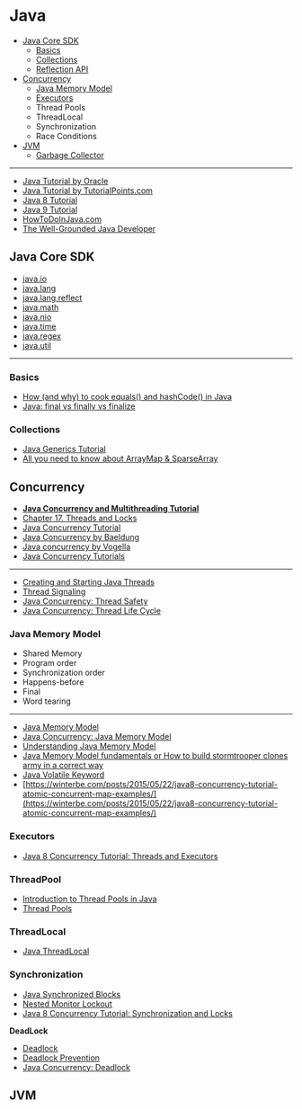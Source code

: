 # Java

- [Java Core SDK](#java-core-sdk)
  - [Basics](#basics)
  - [Collections](#collections)
  - [Reflection API](#reflection-api)
- [Concurrency](#concurrency)
  - [Java Memory Model](#java-memory-model)
  - [Executors](#executors)
  - Thread Pools
  - ThreadLocal
  - Synchronization
  - Race Conditions
- [JVM](#jvm)
  - [Garbage Collector](#garbage-collector)
____

- [Java Tutorial by Oracle](https://docs.oracle.com/javase/tutorial)
- [Java Tutorial by TutorialPoints.com](https://www.tutorialspoint.com/java/index.htm)
- [Java 8 Tutorial](https://www.tutorialspoint.com/java8/index.htm)
- [Java 9 Tutorial](https://www.tutorialspoint.com/java9/index.htm)
- [HowToDoInJava.com](https://howtodoinjava.com)
- [The Well-Grounded Java Developer](https://livebook.manning.com/book/the-well-grounded-java-developer/table-of-contents/)

## Java Core SDK

- [java.io](https://www.tutorialspoint.com/java/io/index.htm)
- [java.lang](https://www.tutorialspoint.com/java/lang/index.htm)
- [java.lang.reflect](https://www.tutorialspoint.com/javareflect/index.htm)
- [java.math](https://www.tutorialspoint.com/java/math/index.htm)
- [java.nio](https://www.tutorialspoint.com/java_nio/index.htm)
- [java.time](https://www.tutorialspoint.com/javatime/index.htm)
- [java.regex](https://www.tutorialspoint.com/javaregex/index.htm)
- [java.util](https://www.tutorialspoint.com/java/util/index.htm)
___

### Basics
- [How (and why) to cook equals() and hashCode() in Java](https://itnext.io/how-and-why-to-cook-equals-and-hashcode-in-java-c108fd5b17dd)
- [Java: final vs finally vs finalize](https://medium.com/@mykola.shumyn/java-final-vs-finally-vs-finalize-8842f43abdaa)

### Collections

- [Java Generics Tutorial](https://www.tutorialspoint.com/java_generics/index.htm)
- [All you need to know about ArrayMap & SparseArray](https://proandroiddev.com/all-you-need-to-know-about-arraymap-sparsearray-49759c2ecbf9)

## Concurrency

- [**Java Concurrency and Multithreading Tutorial**](http://tutorials.jenkov.com/java-concurrency/index.html)
- [Chapter 17. Threads and Locks](https://docs.oracle.com/javase/specs/jls/se8/html/jls-17.html)
- [Java Concurrency Tutorial](https://www.tutorialspoint.com/java_concurrency/index.htm)
- [Java Concurrency by Baeldung](https://www.baeldung.com/java-concurrency)
- [Java concurrency by Vogella](https://www.vogella.com/tutorials/JavaConcurrency/article.html#atomic-operation)
- [Java Concurrency Tutorials](https://www.javacodegeeks.com/java-concurrency-tutorials)
___
- [Creating and Starting Java Threads](http://tutorials.jenkov.com/java-concurrency/creating-and-starting-threads.html)
- [Thread Signaling](http://tutorials.jenkov.com/java-concurrency/thread-signaling.html)
- [Java Concurrency: Thread Safety](https://medium.com/javarevisited/java-concurrency-thread-safety-1aac8ae66d2c)
- [Java Concurrency: Thread Life Cycle](https://medium.com/javarevisited/java-concurrency-thread-life-cycle-4869432474b)

### Java Memory Model
- Shared Memory
- Program order
- Synchronization order
- Happens-before
- Final
- Word tearing
___
- [Java Memory Model](http://tutorials.jenkov.com/java-concurrency/java-memory-model.html)
- [Java Concurrency: Java Memory Model](https://medium.com/javarevisited/java-concurrency-java-memory-model-96e3ac36ec6b)
- [Understanding Java Memory Model](https://medium.com/platform-engineer/understanding-java-memory-model-1d0863f6d973)
- [Java Memory Model fundamentals or How to build stormtrooper clones army in a correct way](https://itnext.io/java-memory-model-fundamentals-or-how-to-build-stormtrooper-clones-army-in-a-correct-way-f20403504294)
- [Java Volatile Keyword](http://tutorials.jenkov.com/java-concurrency/volatile.html)
- [https://winterbe.com/posts/2015/05/22/java8-concurrency-tutorial-atomic-concurrent-map-examples/](https://winterbe.com/posts/2015/05/22/java8-concurrency-tutorial-atomic-concurrent-map-examples/)

### Executors

- [Java 8 Concurrency Tutorial: Threads and Executors](https://winterbe.com/posts/2015/04/07/java8-concurrency-tutorial-thread-executor-examples/)

### ThreadPool

- [Introduction to Thread Pools in Java](https://www.baeldung.com/thread-pool-java-and-guava)
- [Thread Pools](http://tutorials.jenkov.com/java-concurrency/thread-pools.html)

### ThreadLocal

- [Java ThreadLocal](http://tutorials.jenkov.com/java-concurrency/threadlocal.html)

### Synchronization

- [Java Synchronized Blocks](http://tutorials.jenkov.com/java-concurrency/synchronized.html)
- [Nested Monitor Lockout](http://tutorials.jenkov.com/java-concurrency/nested-monitor-lockout.html)
- [Java 8 Concurrency Tutorial: Synchronization and Locks](https://winterbe.com/posts/2015/04/30/java8-concurrency-tutorial-synchronized-locks-examples)

**DeadLock**
- [Deadlock](http://tutorials.jenkov.com/java-concurrency/deadlock.html)
- [Deadlock Prevention](http://tutorials.jenkov.com/java-concurrency/deadlock-prevention.html)
- [Java Concurrency: Deadlock](https://medium.com/javarevisited/java-concurrency-deadlock-f5b1078420f1)

## JVM
